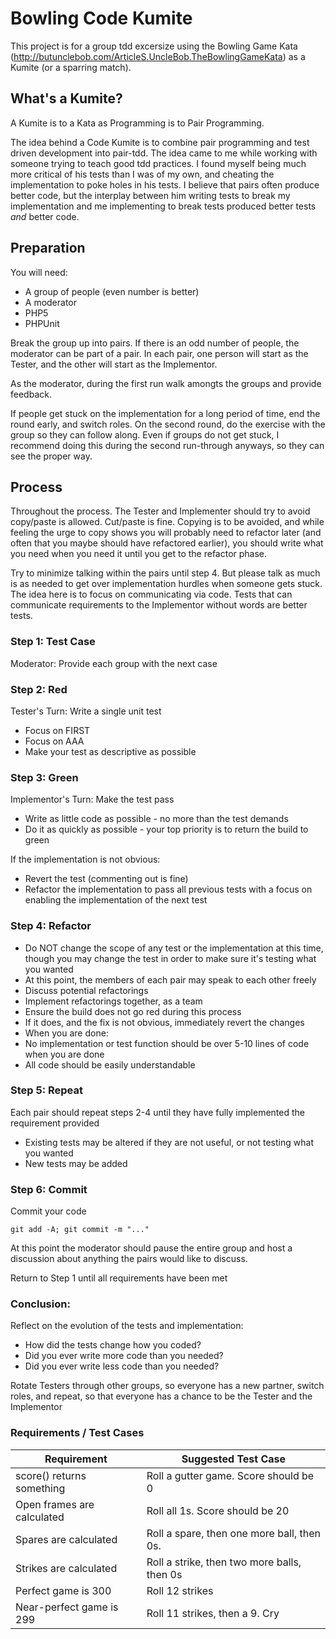 Bowling Code Kumite
=================

This project is for a group tdd excersize using the Bowling Game Kata
(http://butunclebob.com/ArticleS.UncleBob.TheBowlingGameKata) as a Kumite (or a sparring match).

What's a Kumite?
----------------
A Kumite is to a Kata as Programming is to Pair Programming.

The idea behind a Code Kumite is to combine pair programming and test driven development into
pair-tdd.  The idea came to me while working with someone trying to teach good tdd practices.  I
found myself being much more critical of his tests than I was of my own, and cheating the
implementation to poke holes in his tests.  I believe that pairs often produce better code, but the
interplay between him writing tests to break my implementation and me implementing to break tests 
produced better tests *and* better code.  

Preparation
-----------
You will need:

* A group of people (even number is better)
* A moderator
* PHP5
* PHPUnit

Break the group up into pairs.  If there is an odd number of people, the moderator can be part of a pair.
In each pair, one person will start as the Tester, and the other will start as the Implementor.

As the moderator, during the first run walk amongts the groups and provide feedback.

If people get stuck on the implementation for a long period of time, end the round early, and switch
roles. On the second round, do the exercise with the group so they can follow along.  Even if groups
do not get stuck, I recommend doing this during the second run-through anyways, so they can see the
proper way.

Process
-------
Throughout the process.  The Tester and Implementer should try to avoid copy/paste is allowed.  Cut/paste
is fine.  Copying is to be avoided, and while feeling the urge to copy shows you will probably need
to refactor later (and often that you maybe should have refactored earlier), you should write what you
need when you need it until you get to the refactor phase.

Try to minimize talking within the pairs until step 4.  But please talk as much is as needed to get
over implementation hurdles when someone gets stuck.  The idea here is to focus on communicating via
code.  Tests that can communicate requirements to the Implementor without words are better tests.

### Step 1: Test Case
Moderator: Provide each group with the next case

### Step 2: Red
Tester's Turn: Write a single unit test

* Focus on FIRST
* Focus on AAA
* Make your test as descriptive as possible

### Step 3: Green
Implementor's Turn: Make the test pass

* Write as little code as possible - no more than the test demands
* Do it as quickly as possible - your top priority is to return the build to green

If the implementation is not obvious:

* Revert the test (commenting out is fine)
* Refactor the implementation to pass all previous tests with a focus on enabling the
  implementation of the next test

### Step 4: Refactor

* Do NOT change the scope of any test or the implementation at this time, though you may change
  the test in order to make sure it's testing what you wanted
* At this point, the members of each pair may speak to each other freely
* Discuss potential refactorings
* Implement refactorings together, as a team
* Ensure the build does not go red during this process
 * If it does, and the fix is not obvious, immediately revert the changes
* When you are done:
 * No implementation or test function should be over 5-10 lines of code when you are done
 * All code should be easily understandable

### Step 5: Repeat
Each pair should repeat steps 2-4 until they have fully implemented the requirement provided

* Existing tests may be altered if they are not useful, or not testing what you wanted
* New tests may be added

### Step 6: Commit
Commit your code

    git add -A; git commit -m "..."

At this point the moderator should pause the entire group and host a discussion about anything
the pairs would like to discuss.

Return to Step 1 until all requirements have been met

### Conclusion:
Reflect on the evolution of the tests and implementation:

* How did the tests change how you coded?
* Did you ever write more code than you needed?
* Did you ever write less code than you needed?

Rotate Testers through other groups, so everyone has a new partner, switch roles, and repeat, so
that everyone has a chance to be the Tester and the Implementor

### Requirements / Test Cases

| Requirement | Suggested Test Case |
|-------------|---------------------|
| score() returns something | Roll a gutter game. Score should be 0 |
| Open frames are calculated | Roll all 1s. Score should be 20 |
| Spares are calculated | Roll a spare, then one more ball, then 0s. |
| Strikes are calculated | Roll a strike, then two more balls, then 0s |
| Perfect game is 300 | Roll 12 strikes |
| Near-perfect game is 299 | Roll 11 strikes, then a 9. Cry |

